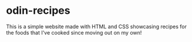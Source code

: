 # odin-recipes
This is a simple website made with HTML and CSS showcasing recipes for the foods that I've cooked since moving out on my own!

